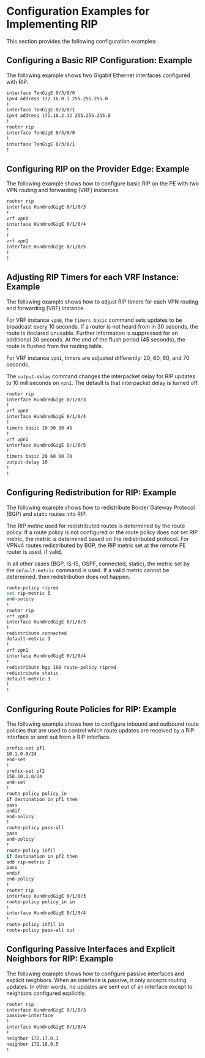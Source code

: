 # Configuration Examples for Implementing RIP

This section provides the following configuration examples:

## Configuring a Basic RIP Configuration: Example

The following example shows two Gigabit Ethernet interfaces configured with RIP.

```bash
interface TenGigE 0/3/0/0
ipv4 address 172.16.0.1 255.255.255.0
!
interface TenGigE 0/3/0/1
ipv4 address 172.16.2.12 255.255.255.0
!
router rip
interface TenGigE 0/3/0/0
!
interface TenGigE 0/3/0/1
!
```

## Configuring RIP on the Provider Edge: Example

The following example shows how to configure basic RIP on the PE with two VPN routing and forwarding (VRF) instances.

```bash
router rip
interface HundredGigE 0/1/0/3
!
vrf vpn0
interface HundredGigE 0/1/0/4
!
!
vrf vpn1
interface HundredGigE 0/1/0/5
!
!
```

## Adjusting RIP Timers for each VRF Instance: Example

The following example shows how to adjust RIP timers for each VPN routing and forwarding (VRF) instance.

For VRF instance `vpn0`, the `timers basic` command sets updates to be broadcast every 10 seconds. If a router is not heard from in 30 seconds, the route is declared unusable. Further information is suppressed for an additional 30 seconds. At the end of the flush period (45 seconds), the route is flushed from the routing table.

For VRF instance `vpn1`, timers are adjusted differently: 20, 60, 60, and 70 seconds.

The `output-delay` command changes the interpacket delay for RIP updates to 10 milliseconds on `vpn1`. The default is that interpacket delay is turned off.

```bash
router rip
interface HundredGigE 0/1/0/3
!
vrf vpn0
interface HundredGigE 0/1/0/4
!
timers basic 10 30 30 45
!
vrf vpn1
interface HundredGigE 0/1/0/5
!
timers basic 20 60 60 70
output-delay 10
!
!
```

## Configuring Redistribution for RIP: Example

The following example shows how to redistribute Border Gateway Protocol (BGP) and static routes into RIP.

The RIP metric used for redistributed routes is determined by the route policy. If a route policy is not configured or the route policy does not set RIP metric, the metric is determined based on the redistributed protocol. For VPNv4 routes redistributed by BGP, the RIP metric set at the remote PE router is used, if valid.

In all other cases (BGP, IS-IS, OSPF, connected, static), the metric set by the `default-metric` command is used. If a valid metric cannot be determined, then redistribution does not happen.

```bash
route-policy ripred
set rip-metric 5
end-policy
!
router rip
vrf vpn0
interface HundredGigE 0/1/0/3
!
redistribute connected
default-metric 3
!
vrf vpn1
interface HundredGigE 0/1/0/4
!
redistribute bgp 100 route-policy ripred
redistribute static
default-metric 3
!
!
```

## Configuring Route Policies for RIP: Example

The following example shows how to configure inbound and outbound route policies that are used to control which route updates are received by a RIP interface or sent out from a RIP interface.

```bash
prefix-set pf1
10.1.0.0/24
end-set
!
prefix-set pf2
150.10.1.0/24
end-set
!
route-policy policy_in
if destination in pf1 then
pass
endif
end-policy
!
route-policy pass-all
pass
end-policy
!
route-policy infil
if destination in pf2 then
add rip-metric 2
pass
endif
end-policy
!
router rip
interface HundredGigE 0/1/0/3
route-policy policy_in in
!
interface HundredGigE 0/1/0/4
!
route-policy infil in
route-policy pass-all out
```

## Configuring Passive Interfaces and Explicit Neighbors for RIP: Example

The following example shows how to configure passive interfaces and explicit neighbors. When an interface is passive, it only accepts routing updates. In other words, no updates are sent out of an interface except to neighbors configured explicitly.

```bash
router rip
interface HundredGigE 0/1/0/3
passive-interface
!
interface HundredGigE 0/1/0/4
!
neighbor 172.17.0.1
neighbor 172.18.0.5
!
```